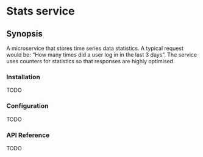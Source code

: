 # Stats service
## Synopsis
A microservice that stores time series data statistics. A typical request would be: “How many times did a user log in in the last 3 days”. The service uses counters for statistics so that responses are highly optimised.

### Installation
TODO

### Configuration
TODO

### API Reference
TODO

